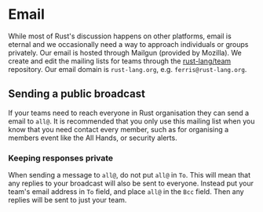 # Email

While most of Rust's discussion happens on other platforms, email is eternal and
we occasionally need a way to approach individuals or groups privately. Our
email is hosted through Mailgun (provided by Mozilla). We create and edit the
mailing lists for teams through the [rust-lang/team] repository. Our email
domain is `rust-lang.org`, e.g. `ferris@rust-lang.org`.

## Sending a public broadcast
If your teams need to reach everyone in Rust organisation they can send a
email to `all@`. It is recommended that you only use this mailing list when you
know that you need contact every member, such as for organising a members event
like the All Hands, or security alerts.

### Keeping responses private
When sending a message to `all@`, do not put `all@` in `To`. This will mean that
any replies to your broadcast will also be sent to everyone. Instead put your
team's email address in `To` field, and place `all@` in the `Bcc` field. Then
any replies will be sent to just your team.


[rust-lang/team]: https://github.com/rust-lang/team
